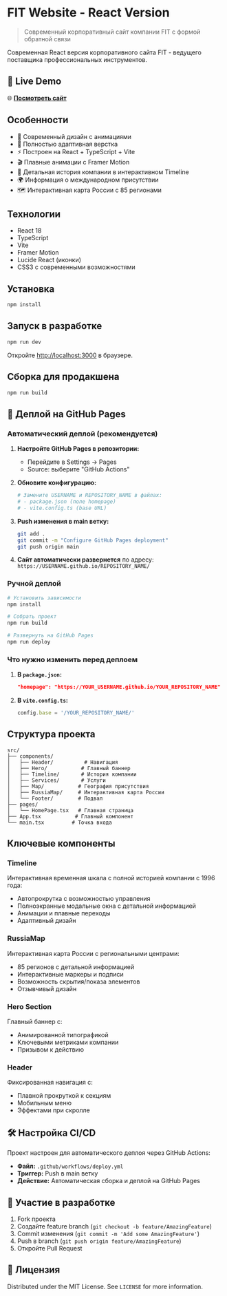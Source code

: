 # FIT Website - React Version

> Современный корпоративный сайт компании FIT с формой обратной связи

Современная React версия корпоративного сайта FIT - ведущего поставщика профессиональных инструментов.

## 🚀 Live Demo

🌐 **[Посмотреть сайт](https://USERNAME.github.io/REPOSITORY_NAME/)**

## Особенности

- 🎨 Современный дизайн с анимациями
- 📱 Полностью адаптивная верстка
- ⚡ Построен на React + TypeScript + Vite
- 🎬 Плавные анимации с Framer Motion
- 📖 Детальная история компании в интерактивном Timeline
- 🌍 Информация о международном присутствии
- 🗺️ Интерактивная карта России с 85 регионами

## Технологии

- React 18
- TypeScript
- Vite
- Framer Motion
- Lucide React (иконки)
- CSS3 с современными возможностями

## Установка

```bash
npm install
```

## Запуск в разработке

```bash
npm run dev
```

Откройте [http://localhost:3000](http://localhost:3000) в браузере.

## Сборка для продакшена

```bash
npm run build
```

## 🚢 Деплой на GitHub Pages

### Автоматический деплой (рекомендуется)

1. **Настройте GitHub Pages в репозитории:**
   - Перейдите в Settings → Pages
   - Source: выберите "GitHub Actions"

2. **Обновите конфигурацию:**
   ```bash
   # Замените USERNAME и REPOSITORY_NAME в файлах:
   # - package.json (поле homepage)
   # - vite.config.ts (base URL)
   ```

3. **Push изменения в main ветку:**
   ```bash
   git add .
   git commit -m "Configure GitHub Pages deployment"
   git push origin main
   ```

4. **Сайт автоматически развернется** по адресу: `https://USERNAME.github.io/REPOSITORY_NAME/`

### Ручной деплой

```bash
# Установить зависимости
npm install

# Собрать проект
npm run build

# Развернуть на GitHub Pages
npm run deploy
```

### Что нужно изменить перед деплоем

1. **В `package.json`:**
   ```json
   "homepage": "https://YOUR_USERNAME.github.io/YOUR_REPOSITORY_NAME"
   ```

2. **В `vite.config.ts`:**
   ```typescript
   config.base = '/YOUR_REPOSITORY_NAME/'
   ```

## Структура проекта

```
src/
├── components/
│   ├── Header/          # Навигация
│   ├── Hero/           # Главный баннер
│   ├── Timeline/       # История компании
│   ├── Services/       # Услуги
│   ├── Map/           # География присутствия
│   ├── RussiaMap/     # Интерактивная карта России
│   └── Footer/        # Подвал
├── pages/
│   └── HomePage.tsx   # Главная страница
├── App.tsx           # Главный компонент
└── main.tsx         # Точка входа

```

## Ключевые компоненты

### Timeline
Интерактивная временная шкала с полной историей компании с 1996 года:
- Автопрокрутка с возможностью управления
- Полноэкранные модальные окна с детальной информацией
- Анимации и плавные переходы
- Адаптивный дизайн

### RussiaMap
Интерактивная карта России с региональными центрами:
- 85 регионов с детальной информацией
- Интерактивные маркеры и подписи
- Возможность скрытия/показа элементов
- Отзывчивый дизайн

### Hero Section
Главный баннер с:
- Анимированной типографикой
- Ключевыми метриками компании
- Призывом к действию

### Header
Фиксированная навигация с:
- Плавной прокруткой к секциям
- Мобильным меню
- Эффектами при скролле

## 🛠️ Настройка CI/CD

Проект настроен для автоматического деплоя через GitHub Actions:

- **Файл:** `.github/workflows/deploy.yml`
- **Триггер:** Push в main ветку
- **Действие:** Автоматическая сборка и деплой на GitHub Pages

## 🤝 Участие в разработке

1. Fork проекта
2. Создайте feature branch (`git checkout -b feature/AmazingFeature`)
3. Commit изменения (`git commit -m 'Add some AmazingFeature'`)
4. Push в branch (`git push origin feature/AmazingFeature`)
5. Откройте Pull Request

## 📄 Лицензия

Distributed under the MIT License. See `LICENSE` for more information. 